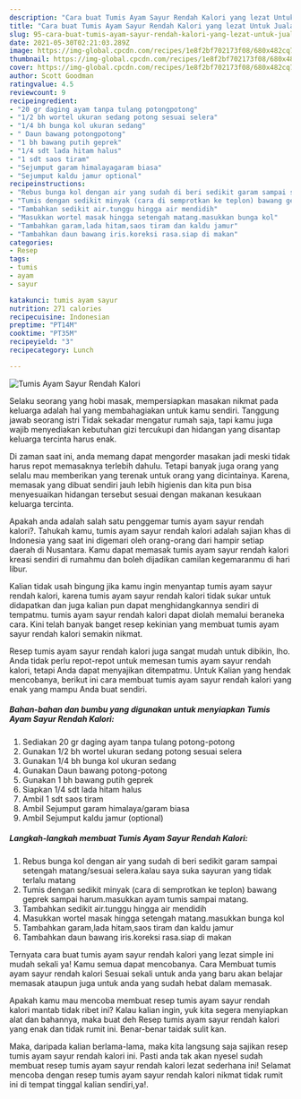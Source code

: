```yaml
---
description: "Cara buat Tumis Ayam Sayur Rendah Kalori yang lezat Untuk Jualan"
title: "Cara buat Tumis Ayam Sayur Rendah Kalori yang lezat Untuk Jualan"
slug: 95-cara-buat-tumis-ayam-sayur-rendah-kalori-yang-lezat-untuk-jualan
date: 2021-05-30T02:21:03.289Z
image: https://img-global.cpcdn.com/recipes/1e8f2bf702173f08/680x482cq70/tumis-ayam-sayur-rendah-kalori-foto-resep-utama.jpg
thumbnail: https://img-global.cpcdn.com/recipes/1e8f2bf702173f08/680x482cq70/tumis-ayam-sayur-rendah-kalori-foto-resep-utama.jpg
cover: https://img-global.cpcdn.com/recipes/1e8f2bf702173f08/680x482cq70/tumis-ayam-sayur-rendah-kalori-foto-resep-utama.jpg
author: Scott Goodman
ratingvalue: 4.5
reviewcount: 9
recipeingredient:
- "20 gr daging ayam tanpa tulang potongpotong"
- "1/2 bh wortel ukuran sedang potong sesuai selera"
- "1/4 bh bunga kol ukuran sedang"
- " Daun bawang potongpotong"
- "1 bh bawang putih geprek"
- "1/4 sdt lada hitam halus"
- "1 sdt saos tiram"
- "Sejumput garam himalayagaram biasa"
- "Sejumput kaldu jamur optional"
recipeinstructions:
- "Rebus bunga kol dengan air yang sudah di beri sedikit garam sampai setengah matang/sesuai selera.kalau saya suka sayuran yang tidak terlalu matang"
- "Tumis dengan sedikit minyak (cara di semprotkan ke teplon) bawang geprek sampai harum.masukkan ayam tumis sampai matang."
- "Tambahkan sedikit air.tunggu hingga air mendidih"
- "Masukkan wortel masak hingga setengah matang.masukkan bunga kol"
- "Tambahkan garam,lada hitam,saos tiram dan kaldu jamur"
- "Tambahkan daun bawang iris.koreksi rasa.siap di makan"
categories:
- Resep
tags:
- tumis
- ayam
- sayur

katakunci: tumis ayam sayur 
nutrition: 271 calories
recipecuisine: Indonesian
preptime: "PT14M"
cooktime: "PT35M"
recipeyield: "3"
recipecategory: Lunch

---
```



![Tumis Ayam Sayur Rendah Kalori](https://img-global.cpcdn.com/recipes/1e8f2bf702173f08/680x482cq70/tumis-ayam-sayur-rendah-kalori-foto-resep-utama.jpg)

Selaku seorang yang hobi masak, mempersiapkan masakan nikmat pada keluarga adalah hal yang membahagiakan untuk kamu sendiri. Tanggung jawab seorang istri Tidak sekadar mengatur rumah saja, tapi kamu juga wajib menyediakan kebutuhan gizi tercukupi dan hidangan yang disantap keluarga tercinta harus enak.

Di zaman  saat ini, anda memang dapat mengorder masakan jadi meski tidak harus repot memasaknya terlebih dahulu. Tetapi banyak juga orang yang selalu mau memberikan yang terenak untuk orang yang dicintainya. Karena, memasak yang dibuat sendiri jauh lebih higienis dan kita pun bisa menyesuaikan hidangan tersebut sesuai dengan makanan kesukaan keluarga tercinta. 



Apakah anda adalah salah satu penggemar tumis ayam sayur rendah kalori?. Tahukah kamu, tumis ayam sayur rendah kalori adalah sajian khas di Indonesia yang saat ini digemari oleh orang-orang dari hampir setiap daerah di Nusantara. Kamu dapat memasak tumis ayam sayur rendah kalori kreasi sendiri di rumahmu dan boleh dijadikan camilan kegemaranmu di hari libur.

Kalian tidak usah bingung jika kamu ingin menyantap tumis ayam sayur rendah kalori, karena tumis ayam sayur rendah kalori tidak sukar untuk didapatkan dan juga kalian pun dapat menghidangkannya sendiri di tempatmu. tumis ayam sayur rendah kalori dapat diolah memalui beraneka cara. Kini telah banyak banget resep kekinian yang membuat tumis ayam sayur rendah kalori semakin nikmat.

Resep tumis ayam sayur rendah kalori juga sangat mudah untuk dibikin, lho. Anda tidak perlu repot-repot untuk memesan tumis ayam sayur rendah kalori, tetapi Anda dapat menyajikan ditempatmu. Untuk Kalian yang hendak mencobanya, berikut ini cara membuat tumis ayam sayur rendah kalori yang enak yang mampu Anda buat sendiri.

<!--inarticleads1-->

##### Bahan-bahan dan bumbu yang digunakan untuk menyiapkan Tumis Ayam Sayur Rendah Kalori:

1. Sediakan 20 gr daging ayam tanpa tulang potong-potong
1. Gunakan 1/2 bh wortel ukuran sedang potong sesuai selera
1. Gunakan 1/4 bh bunga kol ukuran sedang
1. Gunakan  Daun bawang potong-potong
1. Gunakan 1 bh bawang putih geprek
1. Siapkan 1/4 sdt lada hitam halus
1. Ambil 1 sdt saos tiram
1. Ambil Sejumput garam himalaya/garam biasa
1. Ambil Sejumput kaldu jamur (optional)




<!--inarticleads2-->

##### Langkah-langkah membuat Tumis Ayam Sayur Rendah Kalori:

1. Rebus bunga kol dengan air yang sudah di beri sedikit garam sampai setengah matang/sesuai selera.kalau saya suka sayuran yang tidak terlalu matang
1. Tumis dengan sedikit minyak (cara di semprotkan ke teplon) bawang geprek sampai harum.masukkan ayam tumis sampai matang.
1. Tambahkan sedikit air.tunggu hingga air mendidih
1. Masukkan wortel masak hingga setengah matang.masukkan bunga kol
1. Tambahkan garam,lada hitam,saos tiram dan kaldu jamur
1. Tambahkan daun bawang iris.koreksi rasa.siap di makan




Ternyata cara buat tumis ayam sayur rendah kalori yang lezat simple ini mudah sekali ya! Kamu semua dapat mencobanya. Cara Membuat tumis ayam sayur rendah kalori Sesuai sekali untuk anda yang baru akan belajar memasak ataupun juga untuk anda yang sudah hebat dalam memasak.

Apakah kamu mau mencoba membuat resep tumis ayam sayur rendah kalori mantab tidak ribet ini? Kalau kalian ingin, yuk kita segera menyiapkan alat dan bahannya, maka buat deh Resep tumis ayam sayur rendah kalori yang enak dan tidak rumit ini. Benar-benar taidak sulit kan. 

Maka, daripada kalian berlama-lama, maka kita langsung saja sajikan resep tumis ayam sayur rendah kalori ini. Pasti anda tak akan nyesel sudah membuat resep tumis ayam sayur rendah kalori lezat sederhana ini! Selamat mencoba dengan resep tumis ayam sayur rendah kalori nikmat tidak rumit ini di tempat tinggal kalian sendiri,ya!.

